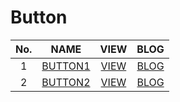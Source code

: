 # Button

| No.  |  NAME                                                         |  VIEW                                                         |  BLOG                                                      |
|:----:|:-------------------------------------------------------------:|:-------------------------------------------------------------:|:----------------------------------------------------------:|
|  1   |  [BUTTON1](https://github.com/rudtn082/UI/tree/main/button1)  |  [VIEW](https://rudtn082.github.io/UI/button1/button1.html)   | [BLOG](https://kxxxgs.tistory.com/3)                       |
|  2   |  [BUTTON2](https://github.com/rudtn082/UI/tree/main/button2)  |  [VIEW](https://rudtn082.github.io/UI/button1/button2.html)   | [BLOG](https://kxxxgs.tistory.com/4)                  	    |
